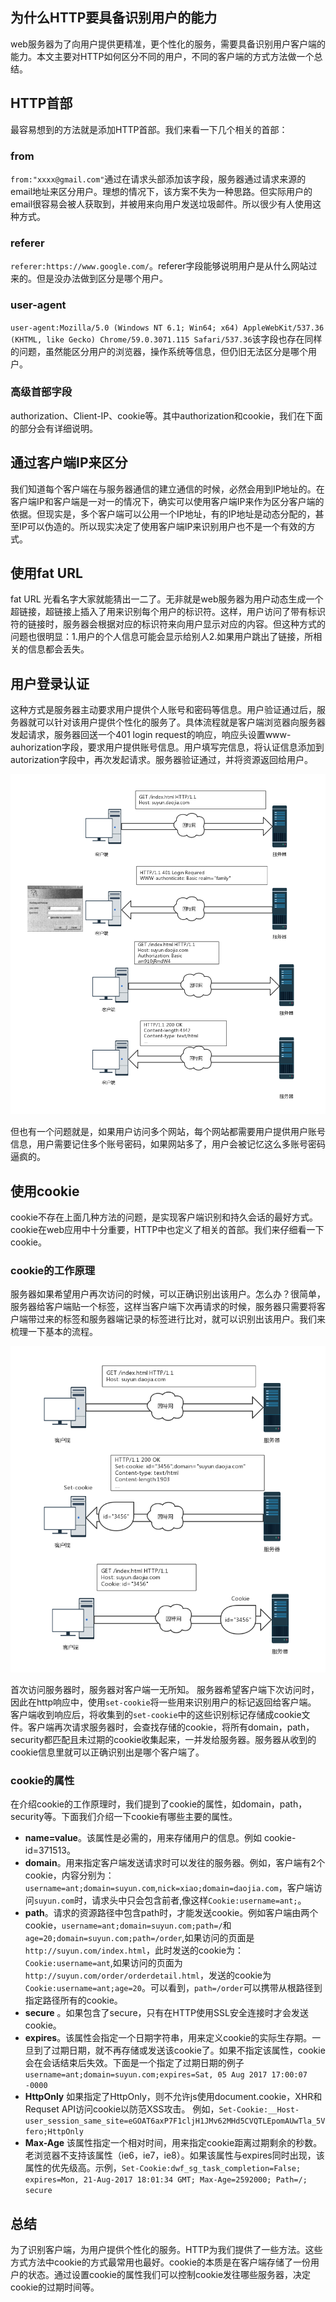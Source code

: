 ## 为什么HTTP要具备识别用户的能力
 web服务器为了向用户提供更精准，更个性化的服务，需要具备识别用户客户端的能力。本文主要对HTTP如何区分不同的用户，不同的客户端的方式方法做一个总结。
## HTTP首部
最容易想到的方法就是添加HTTP首部。我们来看一下几个相关的首部：
### from
`from:"xxxx@gmail.com"`通过在请求头部添加该字段，服务器通过请求来源的email地址来区分用户。理想的情况下，该方案不失为一种思路。但实际用户的email很容易会被人获取到，并被用来向用户发送垃圾邮件。所以很少有人使用这种方式。
### referer
`referer:https://www.google.com/`。referer字段能够说明用户是从什么网站过来的。但是没办法做到区分是哪个用户。
### user-agent
`user-agent:Mozilla/5.0 (Windows NT 6.1; Win64; x64) AppleWebKit/537.36 (KHTML, like Gecko) Chrome/59.0.3071.115 Safari/537.36`该字段也存在同样的问题，虽然能区分用户的浏览器，操作系统等信息，但仍旧无法区分是哪个用户。
### 高级首部字段
authorization、Client-IP、cookie等。其中authorization和cookie，我们在下面的部分会有详细说明。
## 通过客户端IP来区分
我们知道每个客户端在与服务器通信的建立通信的时候，必然会用到IP地址的。在客户端IP和客户端是一对一的情况下，确实可以使用客户端IP来作为区分客户端的依据。但现实是，多个客户端可以公用一个IP地址，有的IP地址是动态分配的，甚至IP可以伪造的。所以现实决定了使用客户端IP来识别用户也不是一个有效的方式。
## 使用fat URL
fat URL 光看名字大家就能猜出一二了。无非就是web服务器为用户动态生成一个超链接，超链接上插入了用来识别每个用户的标识符。这样，用户访问了带有标识符的链接时，服务器会根据对应的标识符来向用户显示对应的内容。但这种方式的问题也很明显：1.用户的个人信息可能会显示给别人2.如果用户跳出了链接，所相关的信息都会丢失。
## 用户登录认证
这种方式是服务器主动要求用户提供个人账号和密码等信息。用户验证通过后，服务器就可以针对该用户提供个性化的服务了。具体流程就是客户端浏览器向服务器发起请求，服务器回送一个401 login request的响应，响应头设置www-auhorization字段，要求用户提供账号信息。用户填写完信息，将认证信息添加到autorization字段中，再次发起请求。服务器验证通过，并将资源返回给用户。

![HTTP认证首部注册用户名](./images/authorization.png)


但也有一个问题就是，如果用户访问多个网站，每个网站都需要用户提供用户账号信息，用户需要记住多个账号密码，如果网站多了，用户会被记忆这么多账号密码逼疯的。

## 使用cookie
cookie不存在上面几种方法的问题，是实现客户端识别和持久会话的最好方式。cookie在web应用中十分重要，HTTP中也定义了相关的首部。我们来仔细看一下cookie。
### cookie的工作原理
服务器如果希望用户再次访问的时候，可以正确识别出该用户。怎么办？很简单，服务器给客户端贴一个标签，这样当客户端下次再请求的时候，服务器只需要将客户端带过来的标签和服务器端记录的标签进行比对，就可以识别出该用户。我们来梳理一下基本的流程。

![cookie流程图](./images/cookie.png)

首次访问服务器时，服务器对客户端一无所知。
服务器希望客户端下次访问时，因此在http响应中，使用`set-cookie`将一些用来识别用户的标记返回给客户端。
客户端收到响应后，将收集到的`set-cookie`中的这些识别标记存储成cookie文件。客户端再次请求服务器时，会查找存储的cookie，将所有domain，path，security都匹配且未过期的cookie收集起来，一并发给服务器。服务器从收到的cookie信息里就可以正确识别出是哪个客户端了。

### cookie的属性
在介绍cookie的工作原理时，我们提到了cookie的属性，如domain，path，security等。下面我们介绍一下cookie有哪些主要的属性。
- **name=value**。该属性是必需的，用来存储用户的信息。例如 cookie-id=371513。
- **domain**。用来指定客户端发送请求时可以发往的服务器。例如，客户端有2个cookie，内容分别为：`username=ant;domain=suyun.com`,`nick=xiao;domain=daojia.com`，客户端访问`suyun.com`时，请求头中只会包含前者,像这样`Cookie:username=ant;`。
- **path**。请求的资源路径中包含path时，才能发送cookie。例如客户端由两个cookie，`username=ant;domain=suyun.com;path=/`和`age=20;domain=suyun.com;path=/order`,如果访问的页面是`http://suyun.com/index.html`，此时发送的cookie为：`Cookie:username=ant`,如果访问的页面为`http://suyun.com/order/orderdetail.html`，发送的cookie为`Cookie:username=ant;age=20`。可以看到，`path=/order`可以携带从根路径到指定路径所有的cookie。
- **secure** 。如果包含了secure，只有在HTTP使用SSL安全连接时才会发送cookie。
- **expires**。该属性会指定一个日期字符串，用来定义cookie的实际生存期。一旦到了过期日期，就不再存储或发送该cookie了。如果不指定该属性，cookie会在会话结束后失效。下面是一个指定了过期日期的例子`username=ant;domain=suyun.com;expires=Sat, 05 Aug 2017 17:00:07 -0000`
- **HttpOnly** 如果指定了HttpOnly，则不允许js使用document.cookie，XHR和Requset API访问cookie以防范XSS攻击。 例如，`Set-Cookie:__Host-user_session_same_site=eGOAT6axP7F1cljH1JMv62MHd5CVQTLEpomAUwTla_5Vfero;HttpOnly`
- **Max-Age** 该属性指定一个相对时间，用来指定cookie距离过期剩余的秒数。老浏览器不支持该属性（ie6，ie7，ie8）。如果该属性与expires同时出现，该属性的优先级高。示例，`Set-Cookie:dwf_sg_task_completion=False; expires=Mon, 21-Aug-2017 18:01:34 GMT; Max-Age=2592000; Path=/; secure`
## 总结
为了识别客户端，为用户提供个性化的服务。HTTP为我们提供了一些方法。这些方式方法中cookie的方式最常用也最好。cookie的本质是在客户端存储了一份用户的状态。通过设置cookie的属性我们可以控制cookie发往哪些服务器，决定cookie的过期时间等。